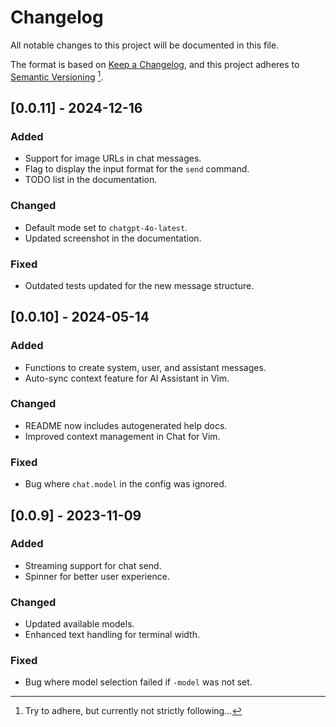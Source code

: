 # Changelog

All notable changes to this project will be documented in this file.

The format is based on [Keep a Changelog](https://keepachangelog.com/en/1.0.0/),
and this project adheres to [Semantic Versioning](https://semver.org/) [^1].

[^1]: Try to adhere, but currently not strictly following...

## [0.0.11] - 2024-12-16
### Added
- Support for image URLs in chat messages.
- Flag to display the input format for the `send` command.
- TODO list in the documentation.

### Changed
- Default mode set to `chatgpt-4o-latest`.
- Updated screenshot in the documentation.

### Fixed
- Outdated tests updated for the new message structure.

## [0.0.10] - 2024-05-14
### Added
- Functions to create system, user, and assistant messages.
- Auto-sync context feature for AI Assistant in Vim.

### Changed
- README now includes autogenerated help docs.
- Improved context management in Chat for Vim.

### Fixed
- Bug where `chat.model` in the config was ignored.

## [0.0.9] - 2023-11-09
### Added
- Streaming support for chat send.
- Spinner for better user experience.

### Changed
- Updated available models.
- Enhanced text handling for terminal width.

### Fixed
- Bug where model selection failed if `-model` was not set.
